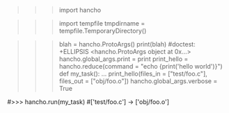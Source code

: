 >>> import hancho

>>> import tempfile
>>> tmpdirname = tempfile.TemporaryDirectory()

>>> blah = hancho.ProtoArgs()
>>> print(blah)                                              #doctest: +ELLIPSIS
<hancho.ProtoArgs object at 0x...>
>>> hancho.global_args.print = print
>>> print_hello = hancho.reduce(command = "echo {print('hello world')}")
>>> def my_task():
...   print_hello(files_in = ["test/foo.c"], files_out = ["obj/foo.o"])
>>> hancho.global_args.verbose = True

#>>> hancho.run(my_task)
#['test/foo.c'] -> ['obj/foo.o']

